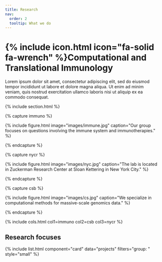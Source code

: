 ```yaml
---
title: Research
nav:
  order: 2
  tooltip: What we do
---
```


# {% include icon.html icon="fa-solid fa-wrench" %}Computational and Translational Immunology

Lorem ipsum dolor sit amet, consectetur adipiscing elit, sed do eiusmod tempor incididunt ut labore et dolore magna aliqua.
Ut enim ad minim veniam, quis nostrud exercitation ullamco laboris nisi ut aliquip ex ea commodo consequat.

{% include section.html %}

{% capture immuno %}

{%
  include figure.html
  image="images/immune.jpg"
  caption="Our group focuses on questions involving the immune system and immunotherapies."
%}

{% endcapture %}

{% capture nycr %}

{%
  include figure.html
  image="images/nyc.jpg"
  caption="The lab is located in Zuckerman Research Center at Sloan Kettering in New York City."
%}

{% endcapture %}

{% capture csb %}

{%
  include figure.html
  image="images/cs.jpg"
  caption="We specialize in computational methods for massive-scale genomics data."
%}

{% endcapture %}

{% include cols.html col1=immuno col2=csb col3=nycr %}


## Research focuses

{% include list.html component="card" data="projects" filters="group: " style="small" %}
